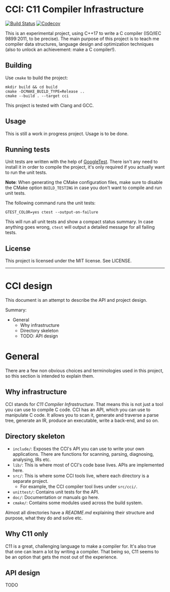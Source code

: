 # CCI: C11 Compiler Infrastructure

[![Build Status](https://travis-ci.org/feroldi/cci.svg?branch=master)](https://travis-ci.org/feroldi/cci)
[![Codecov](https://codecov.io/gh/feroldi/cci/branch/master/graph/badge.svg)](https://codecov.io/gh/feroldi/cci)

This is an experimental project, using C++17 to write a C compiler (ISO/IEC
9899:2011, to be precise).  The main purpose of this project is to teach me
compiler data structures, language design and optimization techniques (also to
unlock an achievement: make a C compiler!).

## Building

Use `cmake` to build the project:

```
mkdir build && cd build
cmake -DCMAKE_BUILD_TYPE=Release ..
cmake --build . --target cci
```

This project is tested with Clang and GCC.

## Usage

This is still a work in progress project. Usage is to be done.

## Running tests

Unit tests are written with the help of
[GoogleTest](https://github.com/google/googletest). There isn't any need to
install it in order to compile the project, it's only required if you actually
want to run the unit tests.

**Note**: When generating the CMake configuration files, make sure to disable
the CMake option `BUILD_TESTING` in case you don't want to compile and run unit
tests.

The following command runs the unit tests:

    GTEST_COLOR=yes ctest --output-on-failure

This will run all unit tests and show a compact status summary. In case
anything goes wrong, `ctest` will output a detailed message for all failing tests.

## License

This project is licensed under the MIT license. See LICENSE.

---

# CCI design

This document is an attempt to describe the API and project design.

Summary:

+ General
  + Why infrastructure
  + Directory skeleton
  + TODO: API design

# General

There are a few non obvious choices and terminologies used in this
project, so this section is intended to explain them.

## Why infrastructure

CCI stands for *C11 Compiler Infrastructure*. That means this is not just a
tool you can use to compile C code. CCI has an API, which you can use to
manipulate C code. It allows you to scan it, generate and traverse a parse
tree, generate an IR, produce an executable, write a back-end, and so on.

## Directory skeleton

+ `include/`: Exposes the CCI's API you can use to write your own applications.
    There are functions for scanning, parsing, diagnosing, analysing, IRs etc.
+ `lib/`: This is where most of CCI's code base lives. APIs are implemented here.
+ `src/`: This is where some CCI tools live, where each directory is a separate project.
  - For example, the CCI compiler tool lives under `src/cci/`.
+ `unittest/`: Contains unit tests for the API.
+ `doc/`:  Documentation or manuals go here.
+ `cmake/`: Contains some modules used across the build system.

Almost all directories have a *README.md* explaining their structure
and purpose, what they do and solve etc.

## Why C11 only

C11 is a great, challenging language to make a compiler for.
It's also true that one can learn a lot by writing a compiler.
That being so, C11 seems to be an option that gets the most out of the experience.

## API design

TODO
